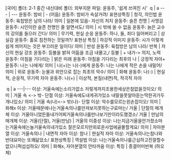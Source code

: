 [국어]
폴더: 2-1 중간 내신대비
폴더: 외부지문​
파일: 윤동주, '쉽게 쓰여진 시'
​
 q  | a
--- | ---
윤동주: 밤비				| - (어둠)
윤동주: 밤비가 속살거려/ 표현상특징				| 청각, 의인법
윤동주: 육첩방은 남의 나라/ 의미				| 일본에 있음- 자신의 처지
윤동주: 슬픈 천명				| 사명감
윤동주: 시인이란 슬픈 천명인 줄 알면서도/ 의미				| 시 밖에 쓸 수 없음
윤동주: 늙은 교수의 강의를 들으러 간다/ 의미				| 무기력, 현실 순응
윤동주: 하나, 둘, 죄다 잃어버리고				| 상실감
윤동주: 홀로 침전하는 것일까?/ 표현상 특징				| 하강적 이미지
윤동주: 시가 이렇게 쉽게 씌어지는 것은 부끄러운 일이다/ 의미				| 반성
윤동주: 육첩방은 남의 나라/ 반복				| 자신의 현실 강조
윤동주: 등불을 밝혀 어둠을 조금 내몰고,/ 등불				| + 내가-> 의지, 노력
윤동주: 아침을 기다리는				| 밝은 미래
윤동주: 아침을 기다리는 최후의 나				| 긍정적 자아+
윤동주: 나는 나에게/ 의미				| 나(+)는 나(-)에게
윤동주: 나는 나에게 작은 손을 내밀어/ 의미				| 위로
윤동주: 눈물과 위안으로 잡는 최초의 악수/ 의미				| 화해
윤동주: 나(-)				| 현실적, 순응적, 무기력 자아
윤동주: 나(+)				| 이상적, 본질(내면)적, 적극적 자아

​
q | a
---|---
이상: 거울속에는소리가없소 저렇게까지조용한세상은참없을것이오/ 의미		| 거울 속 <-> 밖- 단절
이상: 거울속에도내게귀가있소 내말을못알아듣는딱한귀가두개나있소/ 의미		| 거울 속(나)<-> 밖(나)- 단절
이상: 악수를모르는왼손잡이오/ 의미		| 화해x
이상: 거울때문에나는거울속의나를만져보지못하는구료마는/ 거울		| 단절의 매개체
이상: 거울아니었든들내가어찌거울속의나를만나보기만이라도했겠소/ 거울		| 만남의 매개체
이상: 거울(단절), 거울(만남)		| 거울의 이중성
이상: 나는지금거울을안가졌소마는거울속에는늘거울속의내가있소 잘은모르지만외로운사업에골몰할게요/ 의미		| 자아분열
이상: 거울속의나		| 내면적 자아
이상: 참나		| 현실적 자아
이상: 거울속의나는참나와반대요마는 또꽤닮았소/ 표현상특징		| 역설법
이상: 나는거울속의나를근심하고진찰할수없으니퍽섭섭하오/ 의미		| 화해x, 자아분열의 안타까움
이상: 특징		| 종결어미반복 (하오체)
